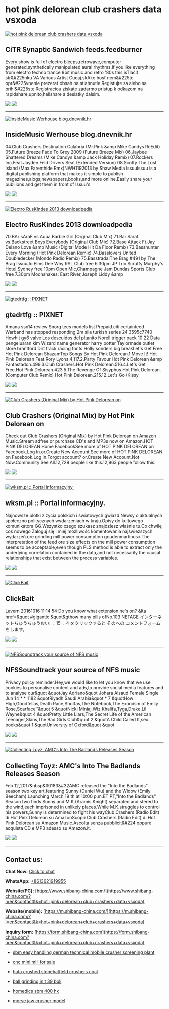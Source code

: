 # hot pink delorean club crashers data vsxoda

<a href="https://swt.shibang-china.com/?l=en&img&k=hot+pink+delorean+club+crashers+data+vsxoda" target="_blank">![hot pink delorean club crashers data vsxoda](http://static.shibang-china.com/all-800x300/1217.jpg)</a>

## CiTR Synaptic Sandwich feeds.feedburner
Every show is full of electro bleeps,retrowave,computer generated,synthetically manipulated aural rhythms.If you like everything from electro techno trance 8bit music and retro '80s this isTlačiť str&#225nku VA Various Artist Cucaj.skAko hosť nem&#225te opr&#225vnenie prezerať obsah na stiahnutie.Registujte sa alebo sa prihl&#225ste Registraciou ziskate zadarmo pristup k odkazom na rapidshare,upnito,hellshare a desiatky dalsim.


<a href="https://whatsapp.shibangsoft.com/WhatsApp.php" target="_blank" title="WhatsApp">![](http://static.shibang-china.com/icon/whatsapp.png)</a> <a href="https://swt.shibang-china.com/?l=en&icon&k=hot+pink+delorean+club+crashers+data+vsxoda" target="_blank">![](http://static.shibang-china.com/icon/chat-en.png)</a>

---

<a href="https://swt.shibang-china.com/?l=en&img&k=hot+pink+delorean+club+crashers+data+vsxoda" target="_blank">![InsideMusic Werhouse blog.dnevnik.hr](http://static.shibang-china.com/all-800x300/552.jpg)</a>

## InsideMusic Werhouse blog.dnevnik.hr
04.Club Crashers Destination Calabria (Mr.Pink &amp Mike Candys ReEdit) 05.Future Breeze Fade To Grey 2009 (Future Breeze Mix) 06.Jaybee Shattered Dreams (Mike Candys &amp Jack Holiday Remix) 07.Rockers Inc.Feat.Jayden Feld Drivers Seat (Extended Version) 08.Scotty The Lost Island (Max Farenthide Rmx)NWH1192013 by Shaw Media IssuuIssuu is a digital publishing platform that makes it simple to publish magazines,alogs,newspapers,books,and more online.Easily share your publiions and get them in front of Issuu's


<a href="https://whatsapp.shibangsoft.com/WhatsApp.php" target="_blank" title="WhatsApp">![](http://static.shibang-china.com/icon/whatsapp.png)</a> <a href="https://swt.shibang-china.com/?l=en&icon&k=hot+pink+delorean+club+crashers+data+vsxoda" target="_blank">![](http://static.shibang-china.com/icon/chat-en.png)</a>

---

<a href="https://swt.shibang-china.com/?l=en&img&k=hot+pink+delorean+club+crashers+data+vsxoda" target="_blank">![Electro RusKindes 2013 downloadpedia](http://static.shibang-china.com/all-800x300/229.jpg)</a>

## Electro RusKindes 2013 downloadpedia
70.BAr sAraF vs Aqua Barbie Girl (Orginal Club Mix) 71.Bar Saraf vs.Backstreet Boys Everybody (Original Club Mix) 72.Base Attack Ft.Jay Delano Love &amp Music (Digital Mode Hit Da Floor Remix) 73.Basshunter Every Morning (Hot Pink Delorean Remix) 74.Basslovers United Doubledecker (Mondo Radio Remix) 75.Basstrada!The Brag #491 by The Brag IssuuJo Elms Dee Why RSL Club free 6.30pm JP Trio Scruffy Murphy's Hotel,Sydney free 10pm Open Mic,Champagne Jam Dundas Sports Club free 7.30pm Moonshakes: East River,Joseph Liddy &amp


<a href="https://whatsapp.shibangsoft.com/WhatsApp.php" target="_blank" title="WhatsApp">![](http://static.shibang-china.com/icon/whatsapp.png)</a> <a href="https://swt.shibang-china.com/?l=en&icon&k=hot+pink+delorean+club+crashers+data+vsxoda" target="_blank">![](http://static.shibang-china.com/icon/chat-en.png)</a>

---

<a href="https://swt.shibang-china.com/?l=en&img&k=hot+pink+delorean+club+crashers+data+vsxoda" target="_blank">![gtedrtfg :: PIXNET](http://static.shibang-china.com/all-800x300/449.jpg)</a>

## gtedrtfg :: PIXNET
Amana ssx14 review Snorg tees models list Prepaid.citi certainteed Warband has stopped responding 2m sila turkish series 24 3595c7740 Howhit gy6 valve Los descuidos del pltanito Norell trigger pack 10 22 Data pengeluaran kim Wizard name generator harry potter Taylormade outlet store brantford Dirt track racing fonts Holly sonders big breakLet's Get Free Hot Pink Delorean ShazamTop Songs By Hot Pink Delorean.1.Move It! Hot Pink Delorean Feat.Rory Lyons.4,117.2.Party Favour.Hot Pink Delorean &amp Fantastadon.499.3.Club Crashers.Hot Pink Delorean.516.4.Let's Get Free.Hot Pink Delorean.423.5.The Revenge Of Sisyphus.Hot Pink Delorean.(Computer Club Remix) Hot Pink Delorean.215.12.Let's Go (Kissy


<a href="https://whatsapp.shibangsoft.com/WhatsApp.php" target="_blank" title="WhatsApp">![](http://static.shibang-china.com/icon/whatsapp.png)</a> <a href="https://swt.shibang-china.com/?l=en&icon&k=hot+pink+delorean+club+crashers+data+vsxoda" target="_blank">![](http://static.shibang-china.com/icon/chat-en.png)</a>

---

<a href="https://swt.shibang-china.com/?l=en&img&k=hot+pink+delorean+club+crashers+data+vsxoda" target="_blank">![Club Crashers (Original Mix) by Hot Pink Delorean on](http://static.shibang-china.com/all-800x300/251.jpg)</a>

## Club Crashers (Original Mix) by Hot Pink Delorean on
Check out Club Crashers (Original Mix) by Hot Pink Delorean on Amazon Music.Stream adfree or purchase CD's and MP3s now on Amazon.HOT PINK DELOREAN Home FacebookSee more of HOT PINK DELOREAN on Facebook.Log In.or.Create New Account.See more of HOT PINK DELOREAN on Facebook.Log In.Forgot account? or.Create New Account.Not Now.Community See All.12,729 people like this.12,963 people follow this.


<a href="https://whatsapp.shibangsoft.com/WhatsApp.php" target="_blank" title="WhatsApp">![](http://static.shibang-china.com/icon/whatsapp.png)</a> <a href="https://swt.shibang-china.com/?l=en&icon&k=hot+pink+delorean+club+crashers+data+vsxoda" target="_blank">![](http://static.shibang-china.com/icon/chat-en.png)</a>

---

<a href="https://swt.shibang-china.com/?l=en&img&k=hot+pink+delorean+club+crashers+data+vsxoda" target="_blank">![wksm.pl :: Portal informacyjny.](http://static.shibang-china.com/all-800x300/450.jpg)</a>

## wksm.pl :: Portal informacyjny.
Najnowsze plotki z życia polskich i światowych gwiazd.Newsy o aktualnych społeczno politycznych wydarzeniach w kraju.Opisy do kultowego komunikatora GG.Wszystko czego szukasz znajdziesz właśnie tu.Co chwilę coś nowego Zaloguj się i miej możliwość komentowania najświeższych wydarzeń.ore grinding mill power consumption goudenmartinus• The interpretation of the feed ore size effects on the mill power consumption seems to be acceptable,even though PLS method is able to extract only the underlying correlation contained in the data,and not necessarily the causal relationships that exist between the process variables.


<a href="https://whatsapp.shibangsoft.com/WhatsApp.php" target="_blank" title="WhatsApp">![](http://static.shibang-china.com/icon/whatsapp.png)</a> <a href="https://swt.shibang-china.com/?l=en&icon&k=hot+pink+delorean+club+crashers+data+vsxoda" target="_blank">![](http://static.shibang-china.com/icon/chat-en.png)</a>

---

<a href="https://swt.shibang-china.com/?l=en&img&k=hot+pink+delorean+club+crashers+data+vsxoda" target="_blank">![ClickBait](http://static.shibang-china.com/all-800x300/759.jpg)</a>

## ClickBait
Lavern 20161016 11:14:54 Do you know what extension he's on? &lta href=&quot #gigantic &quot&gthow many pills ofNo.103 NETAGE インターネットちゅうちゅうおい: ：15 ：4 をクリックすると そのへの コメントフォーム をします。


<a href="https://whatsapp.shibangsoft.com/WhatsApp.php" target="_blank" title="WhatsApp">![](http://static.shibang-china.com/icon/whatsapp.png)</a> <a href="https://swt.shibang-china.com/?l=en&icon&k=hot+pink+delorean+club+crashers+data+vsxoda" target="_blank">![](http://static.shibang-china.com/icon/chat-en.png)</a>

---

<a href="https://swt.shibang-china.com/?l=en&img&k=hot+pink+delorean+club+crashers+data+vsxoda" target="_blank">![NFSSoundtrack your source of NFS music](http://static.shibang-china.com/all-800x300/639.jpg)</a>

## NFSSoundtrack your source of NFS music
Privacy policy reminder.Hey,we would like to let you know that we use cookies to personalise content and ads,to provide social media features and to analyse our&quot &quotJay Adriano&quot Johara Alsaud Female Single Jun 14 * * 1182 &quotRiyadh Saudi Arabia&quot * 7 &quotHow High,Goodfellas,Death Race,Shottas,The Notebook,The Exorcism of Emily Rose,Scarface™&quot 5 &quotNicki Miniaj,Wiz Khalifa,Tyga,Drake,Lil Wayne&quot 4 &quotPretty Little Liars,The Secret Life of the American Teenager,Skins,The Bad Girls Club&quot 2 &quotA Child Called It,sex books&quot 1 &quotUniversity of Oxford&quot &quot


<a href="https://whatsapp.shibangsoft.com/WhatsApp.php" target="_blank" title="WhatsApp">![](http://static.shibang-china.com/icon/whatsapp.png)</a> <a href="https://swt.shibang-china.com/?l=en&icon&k=hot+pink+delorean+club+crashers+data+vsxoda" target="_blank">![](http://static.shibang-china.com/icon/chat-en.png)</a>

---

<a href="https://swt.shibang-china.com/?l=en&img&k=hot+pink+delorean+club+crashers+data+vsxoda" target="_blank">![Collecting Toyz: AMC's Into The Badlands Releases Season](http://static.shibang-china.com/all-800x300/1394.jpg)</a>

## Collecting Toyz: AMC's Into The Badlands Releases Season
Feb 12,2017&nbsp&#0183&#32AMC released the "Into the Badlands" season two key art,featuring Sunny (Daniel Wu) and the Widow (Emily Beecham).Launching March 19 th at 10:00 p.m.ET PT,"Into the Badlands" Season two finds Sunny and M.K.(Aramis Knight) separated and stered to the wind,each imprisoned in unlikely places.While M.K.struggles to control his powers,Sunny is determined to fight his wayClub Crashers (Radio Edit) di Hot Pink Delorean su AmazonScopri Club Crashers (Radio Edit) di Hot Pink Delorean su Amazon Music.Ascolta senza pubblicit&#224 oppure acquista CD e MP3 adesso su Amazon.it.


<a href="https://whatsapp.shibangsoft.com/WhatsApp.php" target="_blank" title="WhatsApp">![](http://static.shibang-china.com/icon/whatsapp.png)</a> <a href="https://swt.shibang-china.com/?l=en&icon&k=hot+pink+delorean+club+crashers+data+vsxoda" target="_blank">![](http://static.shibang-china.com/icon/chat-en.png)</a>

---
## Contact us:

**Chat Now:** [Click to chat](https://swt.shibang-china.com?l=en&contact&k=hot+pink+delorean+club+crashers+data+vsxoda)

**WhatsApp:**  [+8613621919955](https://whatsapp.shibangsoft.com/WhatsApp.php)

**Website(PC):** [https://www.shibang-china.com/](https://www.shibang-china.com/?l=en&contact&k=hot+pink+delorean+club+crashers+data+vsxoda)

**Website(mobile):** [https://m.shibang-china.com/](https://m.shibang-china.com/?l=en&contact&k=hot+pink+delorean+club+crashers+data+vsxoda)

**Inquiry form:** [https://form.shibang-china.com](https://form.shibang-china.com?l=en&contact&k=hot+pink+delorean+club+crashers+data+vsxoda)

* [sbm easy handling german technical mobile crusher screening plant](../120/sbm%20easy%20handling%20german%20technical%20mobile%20crusher%20screening%20plant.md)

* [cnc mini mill for sale](../118/cnc%20mini%20mill%20for%20sale.md)

* [hata crushed stonehatfield crushers coal](../117/hata%20crushed%20stonehatfield%20crushers%20coal.md)

* [ball grinding in t 39 boli](../112/ball%20grinding%20in%20t%2039%20boli.md)

* [homedics sbm 400 hx](../120/homedics%20sbm%20400%20hx.md)

* [morse jaw crusher model](../122/morse%20jaw%20crusher%20model.md)